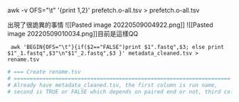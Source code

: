  awk -v OFS="\t" '{print $1,$2}' prefetch.o-all.tsv > prefetch.o-all.tsv
 
 出現了很詭異的事情
 ![[Pasted image 20220509004922.png]]
 ![[Pasted image 20220509010034.png]]目前是這樣QQ
 
 
` awk 'BEGIN{OFS="\t"}{if($2=="FALSE")print $1".fastq",$3; else print $1"_1.fastq",$3"\n"$1"_2.fastq",$3 }' metadata_cleaned.tsv > rename.tsv`


```bash
# === Create rename.tsv
# ====================================================================
# Already have metadata_cleaned.tsv, the first column is run name, 
# second is TRUE or FALSE which depends on paired end or not, third column is short name. 

```